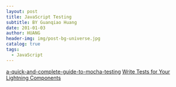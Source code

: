 ```yaml
---
layout: post
title: JavaScript Testing
subtitle: BY Guanqiao Huang
date: 201-01-03
author: HUANG
header-img: img/post-bg-universe.jpg
catalog: true
tags:
  - JavaScript
---
```


[a-quick-and-complete-guide-to-mocha-testing](https://blog.logrocket.com/a-quick-and-complete-guide-to-mocha-testing-d0e0ea09f09d/)
[Write Tests for Your Lightning Components](https://trailhead.salesforce.com/en/content/learn/modules/unit-testing-on-the-lightning-platform/lightning-component-tests)